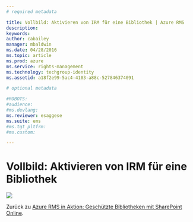 ```yaml
---
# required metadata

title: Vollbild: Aktivieren von IRM für eine Bibliothek | Azure RMS
description:
keywords:
author: cabailey
manager: mbaldwin
ms.date: 04/28/2016
ms.topic: article
ms.prod: azure
ms.service: rights-management
ms.technology: techgroup-identity
ms.assetid: a18f2e99-5ac4-4103-a88c-527846374091

# optional metadata

#ROBOTS:
#audience:
#ms.devlang:
ms.reviewer: esaggese
ms.suite: ems
#ms.tgt_pltfrm:
#ms.custom:

---
```


# Vollbild: Aktivieren von IRM für eine Bibliothek
![](./media/AzRMS_StoryboardSPO_2.PNG)

Zurück zu [Azure RMS in Aktion: Geschützte Bibliotheken mit SharePoint Online](http://technet.microsoft.com/library/jj585026.aspx).



<!--HONumber=Apr16_HO3-->


